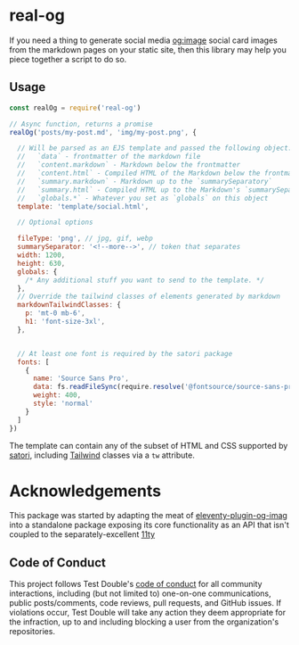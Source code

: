 # real-og

If you need a thing to generate social media [og:image](https://ogp.me) social
card images from the markdown pages on your static site, then this library may
help you piece together a script to do so.

## Usage

```js
const realOg = require('real-og')

// Async function, returns a promise
realOg('posts/my-post.md', 'img/my-post.png', {

  // Will be parsed as an EJS template and passed the following object:
  //   `data` - frontmatter of the markdown file
  //   `content.markdown` - Markdown below the frontmatter
  //   `content.html` - Compiled HTML of the Markdown below the frontmatter
  //   `summary.markdown` - Markdown up to the `summarySeparatory`
  //   `summary.html` - Compiled HTML up to the Markdown's `summarySeparatory`
  //   `globals.*` - Whatever you set as `globals` on this object
  template: 'template/social.html',

  // Optional options

  fileType: 'png', // jpg, gif, webp
  summarySeparator: '<!--more-->', // token that separates
  width: 1200,
  height: 630,
  globals: {
    /* Any additional stuff you want to send to the template. */
  },
  // Override the tailwind classes of elements generated by markdown
  markdownTailwindClasses: {
    p: 'mt-0 mb-6',
    h1: 'font-size-3xl',
  },


  // At least one font is required by the satori package
  fonts: [
    {
      name: 'Source Sans Pro',
      data: fs.readFileSync(require.resolve('@fontsource/source-sans-pro/files/source-sans-pro-latin-400-normal.woff')),
      weight: 400,
      style: 'normal'
    }
  ]
})
```

The template can contain any of the subset of HTML and CSS supported by
[satori](https://github.com/vercel/satori), including
[Tailwind](https://tailwindcss.com) classes via a `tw` attribute.

# Acknowledgements

This package was started by adapting the meat of
[eleventy-plugin-og-imag](https://github.com/KiwiKilian/eleventy-plugin-og-image)
into a standalone package exposing its core functionality as an API that isn't
coupled to the separately-excellent [11ty](https://www.11ty.dev)

## Code of Conduct

This project follows Test Double's [code of
conduct](https://testdouble.com/code-of-conduct) for all community interactions,
including (but not limited to) one-on-one communications, public posts/comments,
code reviews, pull requests, and GitHub issues. If violations occur, Test Double
will take any action they deem appropriate for the infraction, up to and
including blocking a user from the organization's repositories.
